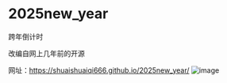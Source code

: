 # 2025new_year
跨年倒计时

改编自网上几年前的开源

网址：https://shuaishuaiqi666.github.io/2025new_year/
![image](https://github.com/user-attachments/assets/47af104b-5640-4cb4-b700-518a09b49a9d)
